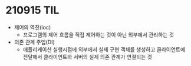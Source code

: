 # 210915 TIL
- 제어의 역전(Ioc)
	- 프로그램의 제어 흐름을 직접 제어하는 것이 아닌 외부에서 관리하는 것
- 의존 관계 주입(DI)
	- 애플리케이션 실행시점에 외부에서 실제 구현 객체를 생성하고 클라이언트에 전달해서 클라이언트와 서버의 실제 의존 관계가 연결되는 것
